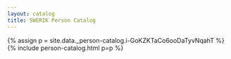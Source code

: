 ```yaml
---
layout: catalog
title: SWERIK Person Catalog
---
```

{% assign p = site.data._person-catalog.i-GoKZKTaCo6ooDaTyvNqahT %}
{% include person-catalog.html p=p %}

